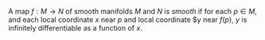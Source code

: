 A map $f: M \to N$ of smooth manifolds $M$ and $N$ is *smooth* if for each $p \in M$, and each local coordinate $x$ near $p$ and local coordinate $y near $f(p)$, $y$ is infinitely differentiable as a function of $x$.
